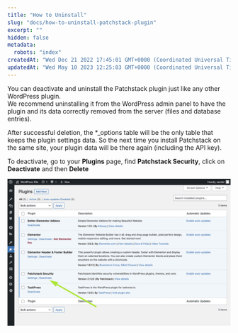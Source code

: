 ```yaml
---
title: "How to Uninstall"
slug: "docs/how-to-uninstall-patchstack-plugin"
excerpt: ""
hidden: false
metadata: 
  robots: "index"
createdAt: "Wed Dec 21 2022 17:45:01 GMT+0000 (Coordinated Universal Time)"
updatedAt: "Wed May 10 2023 12:25:03 GMT+0000 (Coordinated Universal Time)"
---
```

You can deactivate and uninstall the Patchstack plugin just like any other WordPress plugin.  
We recommend uninstalling it from the WordPress admin panel to have the plugin and its data correctly removed from the server (files and database entries).

After successful deletion, the \*\_options table will be the only table that keeps the plugin settings data. So the next time you install Patchstack on the same site, your plugin data will be there again (including the API key).

To deactivate, go to your **Plugins** page, find **Patchstack Security**, click on **Deactivate** and then **Delete**

![](/src/assets/images/6e81bdf-Patchstack_delete_plugin.jpg)
